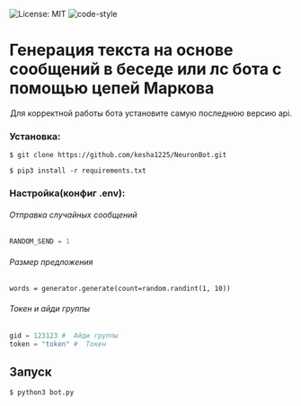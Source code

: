 ![License: MIT](https://img.shields.io/badge/License-MIT-yellow.svg)
![code-style](https://img.shields.io/badge/code--style-black-%23000000)
<h1>Генерация текста на основе сообщений в беседе или лс бота с помощью цепей Маркова</h1>
<p align="center">Для корректной работы бота установите самую последнюю версию api.
  
### Установка:
```
$ git clone https://github.com/kesha1225/NeuronBot.git

$ pip3 install -r requirements.txt
```
### Настройка(конфиг .env):

###### Отправка случайных сообщений
```python
RANDOM_SEND = 1 
```
###### Размер предложения
```
words = generator.generate(count=random.randint(1, 10)) 
```

###### Токен и айди группы
```python
gid = 123123 #  Айди группы
token = "token" #  Токен
```




## Запуск
```
$ python3 bot.py
```


